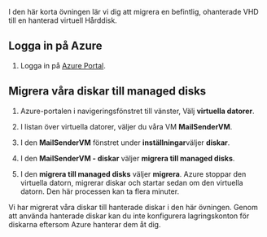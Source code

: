 I den här korta övningen lär vi dig att migrera en befintlig, ohanterade VHD till en hanterad virtuell Hårddisk. 

## <a name="sign-in-to-azure"></a>Logga in på Azure

1. Logga in på [Azure Portal](https://portal.azure.com/?azure-portal=true).

## <a name="migrate-our-disks-to-managed-disks"></a>Migrera våra diskar till managed disks

1. Azure-portalen i navigeringsfönstret till vänster, Välj **virtuella datorer**.

1. I listan över virtuella datorer, väljer du våra VM **MailSenderVM**.

1. I den **MailSenderVM** fönstret under **inställningar**väljer **diskar**.

1. I den **MailSenderVM - diskar** väljer **migrera till managed disks**.

1. I den **migrera till managed disks** väljer **migrera**. Azure stoppar den virtuella datorn, migrerar diskar och startar sedan om den virtuella datorn. Den här processen kan ta flera minuter.

Vi har migrerat våra diskar till hanterade diskar i den här övningen. Genom att använda hanterade diskar kan du inte konfigurera lagringskonton för diskarna eftersom Azure hanterar dem åt dig.
